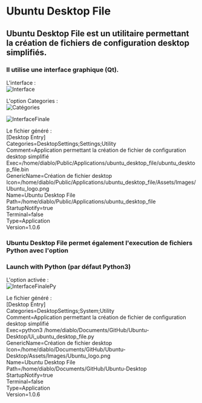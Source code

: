 # Ubuntu Desktop File

## Ubuntu Desktop File est un utilitaire permettant la création de fichiers de configuration desktop simplifiés.
### Il utilise une interface graphique (Qt).

L'interface :  
![Interface](https://github.com/diablo76600/Ubuntu-Desktop/assets/3962168/d63e3cea-5b9b-4094-8c33-119a33dc8f4f)

L'option Categories :  
![Catégories](https://github.com/diablo76600/Ubuntu-Desktop/assets/3962168/68f5580e-2b59-4e65-bae1-82cbad189d97)

![InterfaceFinale](https://github.com/diablo76600/Ubuntu-Desktop/assets/3962168/bd8dc847-20ef-4d10-9060-e3902d5bd041)

Le fichier généré :  
[Desktop Entry]  
Categories=DesktopSettings;Settings;Utility  
Comment=Application permettant la création de fichier de configuration desktop simplifié  
Exec=/home/diablo/Public/Applications/ubuntu_desktop_file/ubuntu_desktop_file.bin  
GenericName=Création de fichier desktop  
Icon=/home/diablo/Public/Applications/ubuntu_desktop_file/Assets/Images/Ubuntu_logo.png  
Name=Ubuntu Desktop File  
Path=/home/diablo/Public/Applications/ubuntu_desktop_file  
StartupNotify=true  
Terminal=false  
Type=Application  
Version=1.0.6  

### Ubuntu Desktop File permet également l'execution de fichiers Python avec l'option  
### Launch with Python (par défaut Python3)

L'option activée :  
![InterfaceFinalePy](https://github.com/diablo76600/Ubuntu-Desktop/assets/3962168/d81d4aa9-11a2-49c0-8262-22fd8de8a946)

Le fichier généré :  
[Desktop Entry]  
Categories=DesktopSettings;System;Utility  
Comment=Application permettant la création de fichier de configuration desktop simplifié  
Exec=python3 /home/diablo/Documents/GitHub/Ubuntu-Desktop/Ui_ubuntu_desktop_file.py  
GenericName=Création de fichier desktop  
Icon=/home/diablo/Documents/GitHub/Ubuntu-Desktop/Assets/Images/Ubuntu_logo.png  
Name=Ubuntu Desktop File  
Path=/home/diablo/Documents/GitHub/Ubuntu-Desktop  
StartupNotify=true  
Terminal=false  
Type=Application  
Version=1.0.6  





